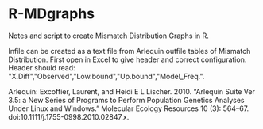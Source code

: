 R-MDgraphs
==========

Notes and script to create Mismatch Distribution Graphs in R. 

Infile can be created as a text file from Arlequin outfile tables of Mismatch Distribution. 
First open in Excel to give header and correct configuration. 
Header should read: "X.Diff","Observed","Low.bound","Up.bound","Model_Freq.".



Arlequin: Excoffier, Laurent, and Heidi E L Lischer. 2010. “Arlequin Suite Ver 3.5: a New Series of Programs to Perform Population Genetics Analyses Under Linux and Windows.” Molecular Ecology Resources 10 (3): 564–67. doi:10.1111/j.1755-0998.2010.02847.x.
